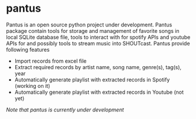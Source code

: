 # pantus
Pantus is an open source  python project under development. Pantus package contain tools for storage and management of favorite songs in local SQLite database file, tools to interact with for spotify APIs and youtube APIs for and possibly tools to stream music into SHOUTcast.
Pantus provide following features
* Import records from excel file
* Extract required records by artist name, song name, genre(s), tag(s), year
* Automatically generate playlist with extracted records in Spotify (working on it)
* Automatically generate playlist with extracted records in Youtube (not yet)

*Note that pantus is currently under development*
